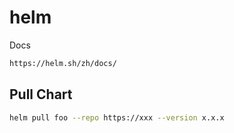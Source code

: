 # helm

Docs

```bash {copyable}
https://helm.sh/zh/docs/
```

## Pull Chart

```bash {copyable}
helm pull foo --repo https://xxx --version x.x.x
```
